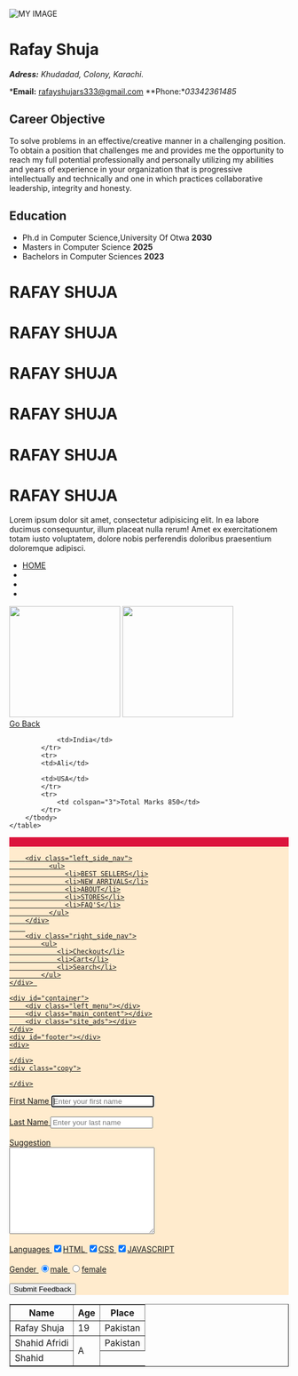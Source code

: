 ![MY IMAGE](https://image.shutterstock.com/image-vector/god-zeus-mascot-logo-260nw-1316878193.jpg)
# Rafay Shuja

***Adress:** Khudadad, Colony, Karachi.*

***Email:** rafayshujars333@gmail.com  **Phone:**03342361485*

## Career Objective 

To solve problems in an effective/creative manner in a challenging position.
To obtain a position that challenges me and provides me the opportunity to reach my full potential professionally and personally utilizing my abilities and years of experience in your organization that is progressive intellectually and technically and one in which practices collaborative leadership, integrity and honesty.

## Education

- Ph.d in Computer Science,University Of Otwa **2030**
- Masters in Computer Science **2025**
- Bachelors in Computer Sciences **2023**















<!DOCTYPE html>
<html lang="en">
<head>
    <meta charset="UTF-8">
    <meta name="viewport" content="width=device-width, initial-scale=1.0">
    <title>Document</title>
</head>
<body>
    <div>
        <h1>RAFAY SHUJA</h1>
        <h1>RAFAY SHUJA</h1>
        <h1>RAFAY SHUJA</h1>
        <h1>RAFAY SHUJA</h1>
        <h1>RAFAY SHUJA</h1>
        <h1>RAFAY SHUJA</h1>
       <p>Lorem ipsum dolor sit amet, consectetur adipisicing elit. 
        In ea labore ducimus consequuntur, illum placeat nulla rerum!
         Amet ex exercitationem totam iusto voluptatem, 
        dolore nobis perferendis doloribus praesentium doloremque adipisci.
    </p> 
    <ul>
        <li><a href="index.html">HOME</a></li>
        <li><a href="contact.html"></a></li>
        <li><a href="about.html"></a></li>
        <li><a href="portfolio.html"></a></li>
    </ul>
         <img src="uploads/Apple-iphone-7-plus-425x425.jpg" width="200" alt="" srcset="">
    <img src="uploads/982016125448AM_635_iphone_7_plus.webp" width="200" alt="" srcset="">
    </div>
    <body>
    <a href="../../index.html">Go Back</a>
    <table border="1">
        <thead>
            <th>Name</th>
            <th>Age</th>
            <th>Place</th>
        </thead>
        <tbody>
            <tr>
                <td>Rafay Shuja</td>
                <td>19</td>
                <td>Pakistan</td>
            </tr>
            <tr>
                <td>Shahid Afridi</td>
                <td rowspan="3">A</td>
                <td>Pakistan</td>
            </tr>
            <tr>
                <td>Shahid</td>
                
                <td>India</td>
            </tr>
            <tr>
            <td>Ali</td>
           
            <td>USA</td>
            </tr>
            <tr>
                <td colspan="3">Total Marks 850</td>
            </tr>
        </tbody>
    </table>
    
</body>
</html>



<!DOCTYPE html>
<html lang="en">
<head>
    <meta charset="UTF-8">
    <meta name="viewport" content="width=device-width, initial-scale=1.0">
    <meta http-equiv="X-UA-Compatible" content="ie=edge">
    <title>Document</title>
<style>
    #navbar{
        background-color: blanchedalmond;
    }
    .left_side_nav{
        background-color: blue;
    }
    .right_side_nav{
        background-color: cadetblue;
    }
    .logo{
        background-color: crimson;
    }
    #container{
        background-color: darkgreen;
    }
    .left_menu{
        background-color: darkred;
    }
    .main_content{
        background-color: darkviolet;
    }
    .site_ads{
        background-color: firebrick;
    }
    #footer{
        background-color: lightsalmon;
    }
    .copy{
        background-color: lightseagreen;
    }
</style>
</head>
<body>
<div id="navbar">
    <div class="logo">
        <img width="100">
        <a href="index.html"><img width="100>
            src="shopify&oq=shop&aqs=chrome.1.69i57j0j46j0l4j69i61.3197j0j1&sourceid=chrome&ie=UTF-8">
    </div>

        <div class="left_side_nav">
              <ul>
                  <li>BEST SELLERS</li>
                  <li>NEW ARRIVALS</li>
                  <li>ABOUT</li>
                  <li>STORES</li>
                  <li>FAQ'S</li>
              </ul>
        </div>
        
        <div class="right_side_nav">
            <ul>
                <li>Checkout</li>
                <li>Cart</li>
                <li>Search</li>
            </ul>
    </div> 
    
    <div id="container">
        <div class="left_menu"></div>
        <div class="main_content"></div>
        <div class="site_ads"></div>
    </div>
    <div id="footer"></div>
    <div>

    </div>
    <div class="copy">

    </div>
    

</body>
</html>
<!DOCTYPE html>
<html lang="en">
<head>
    <meta charset="UTF-8">
    <meta name="viewport" content="width=device-width, initial-scale=1.0">
    <title>Document</title>
</head>
<body>
    <form action="" method="GET">
     <label for="fname">First Name</label>
     <input type="text" autofocus name="fname" placeholder="Enter your first name" id="fname">
     <br>
     <br>
     <label for="lname">Last Name</label>
     <input type="text" autocomplete="off" name="lname" placeholder="Enter your last name" 
     id="lname">
     <br>
     <br>
     <label for="suggestion">Suggestion</label>
     <br>
     <textarea name="suggestion" id="suggestion" cols="30" rows="10"></textarea>
     <br>
     <br>
     <label for="languages">Languages</label>
     <input type="checkbox" name="languages" id="html" checked>HTML
     <input type="checkbox" name="languages" id="css" checked>CSS
     <input type="checkbox" name="languages" id="css" checked>JAVASCRIPT
     <br>
     <br>
     <label for="gender">Gender</label>
     <input type="radio" name="gender" id="male" checked>male
     <input type="radio" name="gender" id="female">female
     <br>
     <br>
     <button type="submit">Submit Feedback</button>
    </form>
</body>
</html>
<!DOCTYPE html>
<html lang="en">
<head>
    <meta charset="UTF-8">
    <meta name="viewport" content="width=device-width, initial-scale=1.0">
    <title>Document</title>
    <script>
       // var age=prompt("Enter your age");
       // if(age<18){
       //   alert("Not eligible for cnic");
       // }
       // else{
       //   alert("eligible for cnic");
       //  }
       
     //  var num1=prompt("Enter first number");
     //  var num2=prompt("Enter second number");
     //  if (num2==0) {
     //      alert(num1/num2);
     //  } else{
     //      alert(num1/num2);
     //  }

     var percentage=prompt("Enter your percentage");
     if(percentage>=90){
         alert("A GRADE");
     }
    else if(percentage>=80){
        alert("B GRADE")
    }
    else{
        alert("Failed");
    }
      
    </script>
</head>
<body>
    
</body>
</html>
var num1=prompt("Enter first number");
      if(percentage>100|| percentage<=0){
          alert("INVALID PERCENTAGE");
      }
      else if(percentage>=90 && percentage<=100){
          alert("A GRADE");
      }
      else if(percentage>=80){
          alert("B GRADE")
      }
      else if(percentage>=70){
          alert("C GRADE")
      }
      else if(percentage>=60){
          alert("D GRADE")
      }
      
      
      
      
      
      <?php

//superglobal variable
$name=$_REQUEST["name"];
$email=$_REQUEST["email"];
$query=$_REQUEST["query"];
$languages=$_REQUEST["languages"];
$token=$_REQUEST["token"];

echo"<b>Query Type:$query</b><br>";
if($gender=="Male"){
    echo "Thanks Mr.$name for your feedback<br>";
}
else{
    echo"Thanks Ms.$name for your feedback<br>";
}
if($age>=18){
    echo"You recieved 1000 IRR discount<br>";
}
$role="Admin";
if(!($role=="User")){
    echo"welcome Admin<br>";
}
else{
    echo"Welcome User<br>";
}

echo"A copy of your response has been sent to your email <strong>$email</strong>";
echo"<br> Your feedback token ID is $token";
?>



<!DOCTYPE html>
<html lang="en">
<head>
    <meta charset="UTF-8">
    <meta name="viewport" content="width=device-width, initial-scale=1.0">
    <meta http-equiv="X-UA-Compatible" content="ie=edge">
    <title>Document</title>
</head>
<body>
     <form action="">
     <label for="name">Name</label>
     <input type="text" name="name" id="name" required>
     <br>
     <br>
     <label for="email">Email</label>
     <input type="email" name="email" id="email" required>
     <br>
     <br>
     <label for="gender">Gender</label>
     <input type="radio" value="male"
      name="gender" id="gender" checked>Male
     <input type="radio" value="female" 
     name="gender" id="gender" checked>Female
     <label for="age">Age</label>
     <input type="number" name="age" id="age" required>
     <br>
     <br>
     <label for="languages">Languages</label>
     <input type="checkbox" value="english"
     name="languages[]" id="">English
     <br>
     <br>
     <select name="query" id="query">
     <option value="general">General</option>
     <option value="payment">Payment</option>
     <option value="account">Account</option>
     <option value="refund">Refund</option>
     </select>

     <label for="phone">Phone</label>
     <input type="number" name="phone" id="phone" required>
     <br>
     <br>
     <label for="comment">Comment</label>
     <br>
     <textarea name="comment" id="comment" cols="30" 
     rows="10"><textarea>
     <br>
     <br>
     <button type="submit">Submit</button>
</body>
</html>

<!DOCTYPE html>
<html lang="en">
<head>
    <meta charset="UTF-8">
    <meta name="viewport" content="width=, initial-scale=1.0">
    <meta http-equiv="X-UA-Compatible" content="ie=edge">
    <title>Document</title>
</head>
<body>
<?php
   $marks-[45,67,99];
   var_dump($marks);
   echo"<br>";

   $cart=array("Apple","Mango","Banana");
   var_dump($acrt);
   echo"<br>";

   $weight=[];

   echo"<br>";

   $weight[0]-67.89;
   $weight[10]=657.89;
   $weight[20]=617.89;
   var_dump($weight);

    echo $weight[1];
    ?>
</body>
</html>
      <!DOCTYPE html>
<head>
    <title>Document</title>
    <link rel="stylesheet" href="temp.css">
</head>
<body>
    <div class="main-container">
        <button class="btn" style="font-size: 15px;">cart</button>
    <div class="text-shell">
        
        <h6>THINKING TO BUY A HEADPHONE?</h6>
        <h1>HTML Business
                      <br>Template</h1>
                    <button class="button">Shopping Now</button>
    </div>
    </div>
    <div class="section">
        <h1>Find a quality and right headphones not easy</h1>
        <p style="padding-left: 10px;">    Experience the exact
         same raised experience as well as incredible audio UHP has
          actually been delivering to opera
           house, workshops and also living rooms
            for 50 years with Business HTML Templates.
            The headphones are all made by HTML Business
             Template from thoroughly chosen products such
              as soft lambskin, cowhide natural leather and
               also plated aluminium to make certain excellent
                quality as well as convenience so you could enjoy exceptional flexibility and also craftsmanship. <a href="https://mobirise.com/html-templates/shop/">learn more...</a> </p>
    </div>
    </div>
    <div class="business-template">
        <h1>Business Website Templates Free Download</h1>
    </div>
    <div class="headphone">
        <h3>Hottest headphones of the month</h3>
    </div>
    <div class="product">
        <button class="head">HEADPHONES</button>
    <img src="01.jpg">
    <h3>Headphone <br>RS.2000/=</h3>
    
    <p>actually been delivering to opera
        house, workshops and also living rooms
         for 50 years with Business HTML Templates.</p>
    </div>
    <div class="product">
        <button class="head">HEADPHONES</button>
        <img src="02.jpg">
        <h3>Headphone <br>RS.2000/=</h3>
        
        <p>actually been delivering to opera
            house, workshops and also living rooms
             for 50 years with Business HTML Templates.</p>
        </div>
        <div class="product">
            <button class="head">HEADPHONES</button>
            <img src="03.jpg">
            <h3>Headphone <br>RS.2000/=</h3>
            
            <p>actually been delivering to opera
                house, workshops and also living rooms
                 for 50 years with Business HTML Templates.</p>
            </div>
            <div class="new-headphone">
                <p>Meet Our New Headphones🔥</p>
            </div>
</body>
</html>
      .main-container {

    width: 100%;
    height: 800px;
    background-image: url(bac.jpg);
    background-size: 1100px 100%;
    background-position: right;
    background-repeat: no-repeat;
    margin: auto;


}
.btn {
    width: 100px;
    height: 30px;
    margin-left: 85%;
    border-radius: 25px;
    margin-top: 10px;
    
    
}
.btn:hover{
    background-color: black;
    color: brown;
}
.text-shell {
    width: 40%;
    height: 400px;
    margin-top: 0px;
    padding-left: 100px;
    padding-top: 250px;
    padding-right: 200px;
    margin-top: 0px;


}
.button {
    border-radius: 400px;
    border: transparent;

}
.button:hover{
    background-color:rgb(15, 14, 14);
    color: cornsilk;
}
.text-shell h1 {
    font-size: 37px;
}
.text-shell h6 {
    margin: 0px;
    font-size: 15px;
}
.section {
    
    width: 100%;
    height: 300px;
    margin: auto;
    
    padding-top: 30px;
    font-family: -apple-system, BlinkMacSystemFont, 'Segoe UI', Roboto, Oxygen, Ubuntu, Cantarell, 'Open Sans', 'Helvetica Neue', sans-serif;
    text-align: center;

}
.section h1 {
    font-size: 40px;
    font-weight: 100px;
    padding-left: 10px;
    
}
.business-template {
    width: 100%;
    height: 100px;
    text-align: center;
    background-color: #fac769;
    padding-top: 15px;
    color:white;
}
.headphone h3 {
    width: 100%;
    font-size: 40px;
    font-weight: 50;
    padding-left: 60px;
}
.product {
    width: 25%;
    height: 300px;
    background-color: #fac769; 
    font-size: 13px;
    margin-left: 65px;
    float: left;
    font-family: 'Segoe UI', Tahoma, Geneva, Verdana, sans-serif;
    
    
    
}
.product img {
    width: 100%;
    height: 150px;
    
    
}
.product p{
    color: white;
    font-weight: 100;
    padding-left: 10px;
}
.product h3{
    padding-left: 10px;
}
.new-headphone {
    width: 100%;
    height: auto;
    margin-top: 40%;
    font-size: 40px;
    font-family: -apple-system, BlinkMacSystemFont, 'Segoe UI', Roboto, Oxygen, Ubuntu, Cantarell, 'Open Sans', 'Helvetica Neue', sans-serif;
    font-weight: 10;
    padding-left: 60px;
}
.head{
    position: absolute;
    margin-top: 10px;
    margin-left: 10px;
    height: 40px;
    border-radius: 20px;
    border: transparent;
    background-color: #fac769;
}

      
      
      
      
